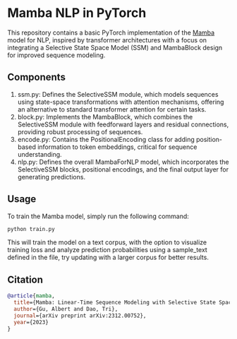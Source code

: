 # Mamba NLP in PyTorch

This repository contains a basic PyTorch implementation of the [Mamba](https://arxiv.org/abs/2312.00752) model for NLP, inspired by transformer architectures with a focus on integrating a Selective State Space Model (SSM) and MambaBlock design for improved sequence modeling.

## Components

1. ssm.py: Defines the SelectiveSSM module, which models sequences using state-space transformations with attention mechanisms, offering an alternative to standard transformer attention for certain tasks.
2. block.py: Implements the MambaBlock, which combines the SelectiveSSM module with feedforward layers and residual connections, providing robust processing of sequences.
3. encode.py: Contains the PositionalEncoding class for adding position-based information to token embeddings, critical for sequence understanding.
4. nlp.py: Defines the overall MambaForNLP model, which incorporates the SelectiveSSM blocks, positional encodings, and the final output layer for generating predictions.

## Usage

To train the Mamba model, simply run the following command:

```bash
python train.py
```

This will train the model on a text corpus, with the option to visualize training loss and analyze prediction probabilities using a sample_text defined in the file, try updating with a larger corpus for better results.

## Citation

```bibtex
@article{mamba,
  title={Mamba: Linear-Time Sequence Modeling with Selective State Spaces},
  author={Gu, Albert and Dao, Tri},
  journal={arXiv preprint arXiv:2312.00752},
  year={2023}
}
```
